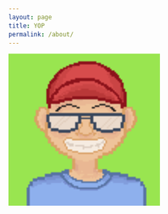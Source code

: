 ```yaml
---
layout: page
title: YOP
permalink: /about/
---
```

<a>
    <img src="/images/jdg.png"
    width="300" height="300"
    alt="pipi" />
</a>

